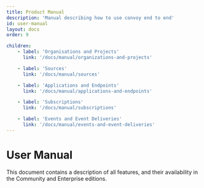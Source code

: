```yaml
---
title: Product Manual
description: 'Manual describing how to use convoy end to end'
id: user-manual
layout: docs
order: 9

children:
    - label: 'Organisations and Projects'
      link: '/docs/manual/organizations-and-projects'

    - label: 'Sources'
      link: '/docs/manual/sources'

    - label: 'Applications and Endpoints'
      link: '/docs/manual/applications-and-endpoints'

    - label: 'Subscriptions'
      link: '/docs/manual/subscriptions'

    - label: 'Events and Event Deliveries'
      link: '/docs/manual/events-and-event-deliveries'
---
```


# User Manual

This document contains a description of all features, and their availability in the Community and Enterprise editions.
